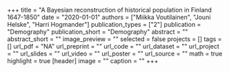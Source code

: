 +++
title = "A Bayesian reconstruction of historical population in Finland 1647-1850"
date = "2020-01-01"
authors = ["Miikka Voutilainen", "Jouni Helske", "Harri Hogmander"]
publication_types = ["2"]
publication = "Demography"
publication_short = "Demography"
abstract = ""
abstract_short = ""
image_preview = ""
selected = false
projects = []
tags = []
url_pdf = "NA"
url_preprint = ""
url_code = ""
url_dataset = ""
url_project = ""
url_slides = ""
url_video = ""
url_poster = ""
url_source = ""
math = true
highlight = true
[header]
image = ""
caption = ""
+++
